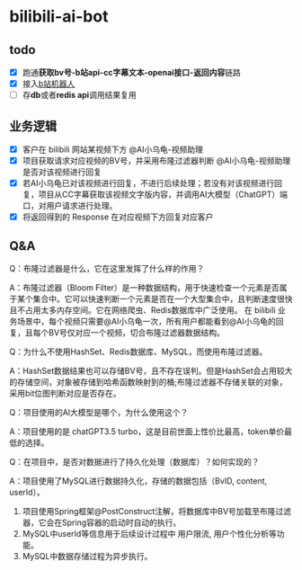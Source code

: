 # bilibili-ai-bot

## todo

- [x] 跑通**获取bv号-b站api-cc字幕文本-openai接口-返回内容**链路
- [x] 接入[b站机器人](https://github.com/hutaoloveu/bilibili-bot-example)
- [ ] 存**db**或者**redis api**调用结果复用

## 业务逻辑
- [x] 客户在 bilibili 网站某视频下方 @AI小乌龟-视频助理
- [x] 项目获取请求对应视频的BV号，并采用布隆过滤器判断 @AI小乌龟-视频助理 是否对该视频进行回复
- [x] 若AI小乌龟已对该视频进行回复，不进行后续处理；若没有对该视频进行回复，项目从CC字幕获取该视频文字版内容，并调用AI大模型（ChatGPT）端口，对用户请求进行处理。
- [x] 将返回得到的 Response 在对应视频下方回复对应客户

## Q&A
  Q：布隆过滤器是什么，它在这里发挥了什么样的作用？

  A：布隆过滤器（Bloom Filter）是一种数据结构，用于快速检查一个元素是否属于某个集合中。它可以快速判断一个元素是否在一个大型集合中，且判断速度很快且不占用太多内存空间。它在网络爬虫、Redis数据库中广泛使用。
  在 bilibili 业务场景中，每个视频只需要@AI小乌龟一次，所有用户都能看到@AI小乌龟的回复，且每个BV号仅对应一个视频，切合布隆过滤器数据结构。

  Q：为什么不使用HashSet、Redis数据库、MySQL，而使用布隆过滤器。
  
  A：HashSet数据结果也可以存储BV号，且不存在误判。但是HashSet会占用较大的存储空间，对象被存储到哈希函数映射到的桶;布隆过滤器不存储关联的对象，采用bit位图判断对应是否存在。

  Q：项目使用的AI大模型是哪个，为什么使用这个？
  
  A：项目使用的是 chatGPT3.5 turbo，这是目前世面上性价比最高，token单价最低的选择。

  Q：在项目中，是否对数据进行了持久化处理（数据库）？如何实现的？

  A：项目使用了MySQL进行数据持久化，存储的数据包括（BvID, content, userId）。
  1) 项目使用Spring框架@PostConstruct注解，将数据库中BV号加载至布隆过滤器，它会在Spring容器的启动时自动的执行。
  2) MySQL中userId等信息用于后续设计过程中 用户限流, 用户个性化分析等功能。
  3) MySQL中数据存储过程为异步执行。